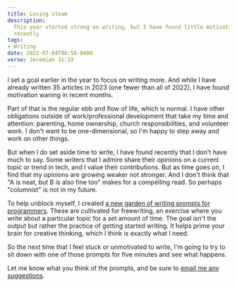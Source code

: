 ```yaml
---
title: Losing steam
description:
  This year started strong on writing, but I have found little motivation
  recently
tags:
- Writing
date: 2023-07-04T06:58-0400
verse: Jeremiah 31:33
---
```


I set a goal earlier in the year to focus on writing more. And while I have
already written 35 articles in 2023 (one fewer than all of 2022), I have found
motivation waning in recent months.

Part of that is the regular ebb and flow of life, which is normal. I have other
obligations outside of work/professional development that take my time and
attention: parenting, home ownership, church responsibilities, and volunteer
work. I don't want to be one-dimensional, so I'm happy to step away and work on
other things.

But when I do set aside time to write, I have found recently that I don't have
much to say. Some writers that I admire share their opinions on a current topic
or trend in tech, and I value their contributions. But as time goes on, I find
that my opinions are growing weaker not stronger. And I don't think that "A is
neat, but B is also fine too" makes for a compelling read. So perhaps
"columnist" is not in my future.

To help unblock myself, I created
[a new garden of writing prompts for programmers](/gardens/writing-prompts-for-programmers).
These are cultivated for freewriting, an exercise where you write about a
particular topic for a set amount of time. The goal isn't the output but rather
the practice of getting started writing. It helps prime your brain for creative
thinking, which I think is exactly what I need.

So the next time that I feel stuck or unmotivated to write, I'm going to try to
sit down with one of those prompts for five minutes and see what happens.

Let me know what you think of the prompts, and be sure to
[email me any suggestions](mailto:sean@seanmcp.com?subject=Writing%20prompts%20for%20programmers).
